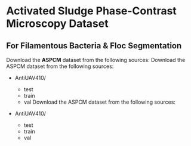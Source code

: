 # Activated Sludge Phase-Contrast Microscopy Dataset
## For Filamentous Bacteria & Floc Segmentation​​
Download the **ASPCM** dataset from the following sources:
Download the ASPCM dataset from the following sources:

- AntiUAV410/
  - test
  - train
  - val
Download the ASPCM dataset from the following sources:

- AntiUAV410/
  - test
  - train
  - val
